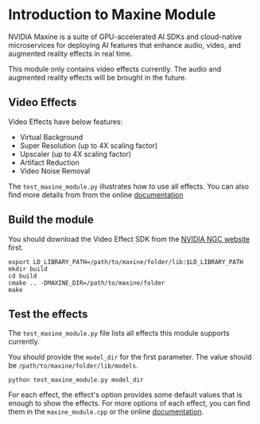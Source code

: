 # Introduction to Maxine Module

NVIDIA Maxine is a suite of GPU-accelerated AI SDKs and cloud-native microservices for deploying AI features that enhance audio, video, and augmented reality effects in real time.

This module only contains video effects currently. The audio and augmented reality effects will be brought in the future.

## Video Effects

Video Effects have below features:

- Virtual Background
- Super Resolution (up to 4X scaling factor)
- Upscaler (up to 4X scaling factor)
- Artifact Reduction
- Video Noise Removal

The `test_maxine_module.py` illustrates how to use all effects. You can also find more details from from the online [documentation](https://docs.nvidia.com/deeplearning/maxine/vfx-sdk-programming-guide/index.html)

## Build the module

You should download the Video Effect SDK from the [NVIDIA NGC website](https://catalog.ngc.nvidia.com/orgs/nvidia/teams/maxine/resources/maxine_linux_video_effects_sdk_ga) first. 

```
export LD_LIBRARY_PATH=/path/to/maxine/folder/lib:$LD_LIBRARY_PATH
mkdir build
cd build
cmake .. -DMAXINE_DIR=/path/to/maxine/folder
make
```

## Test the effects

The `test_maxine_module.py` file lists all effects this module supports currently.

You should provide the `model_dir` for the first parameter. The value should be `/path/to/maxine/folder/lib/models`.


```
python test_maxine_module.py model_dir
```

For each effect, the effect's option provides some default values that is enough to show the effects. For more options of each effect, you can find them in the `maxine_module.cpp` or the online [documentation](https://docs.nvidia.com/deeplearning/maxine/vfx-sdk-programming-guide/index.html).